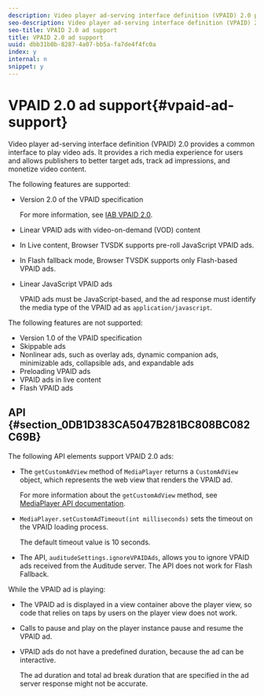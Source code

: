 ```yaml
---
description: Video player ad-serving interface definition (VPAID) 2.0 provides a common interface to play video ads. It provides a rich media experience for users and allows publishers to better target ads, track ad impressions, and monetize video content.
seo-description: Video player ad-serving interface definition (VPAID) 2.0 provides a common interface to play video ads. It provides a rich media experience for users and allows publishers to better target ads, track ad impressions, and monetize video content.
seo-title: VPAID 2.0 ad support
title: VPAID 2.0 ad support
uuid: dbb31b0b-8287-4a07-bb5a-fa7de4f4fc0a
index: y
internal: n
snippet: y
---
```


# VPAID 2.0 ad support{#vpaid-ad-support}

Video player ad-serving interface definition (VPAID) 2.0 provides a common interface to play video ads. It provides a rich media experience for users and allows publishers to better target ads, track ad impressions, and monetize video content.

The following features are supported:

* Version 2.0 of the VPAID specification

  For more information, see [IAB VPAID 2.0](http://www.iab.com/guidelines/digital-video-player-ad-interface-definition-vpaid-2-0/). 
* Linear VPAID ads with video-on-demand (VOD) content 
* In Live content, Browser TVSDK supports pre-roll JavaScript VPAID ads. 
* In Flash fallback mode, Browser TVSDK supports only Flash-based VPAID ads. 
* Linear JavaScript VPAID ads

  VPAID ads must be JavaScript-based, and the ad response must identify the media type of the VPAID ad as `application/javascript`.

The following features are not supported:

* Version 1.0 of the VPAID specification 
* Skippable ads 
* Nonlinear ads, such as overlay ads, dynamic companion ads, minimizable ads, collapsible ads, and expandable ads 
* Preloading VPAID ads 
* VPAID ads in live content 
* Flash VPAID ads

## API {#section_0DB1D383CA5047B281BC808BC082C69B}

The following API elements support VPAID 2.0 ads:

* The `getCustomAdView` method of `MediaPlayer` returns a `CustomAdView` object, which represents the web view that renders the VPAID ad.

  For more information about the `getCustomAdView` method, see [MediaPlayer API documentation](http://help.adobe.com/en_US/primetime/api/psdk/browser_tvsdk/AdobePSDK.MediaPlayer.html). 

* `MediaPlayer.setCustomAdTimeout(int milliseconds)` sets the timeout on the VPAID loading process.

  The default timeout value is 10 seconds. 

* The API, `auditudeSettings.ignoreVPAIDAds`, allows you to ignore VPAID ads received from the Auditude server. The API does not work for Flash Fallback.

While the VPAID ad is playing:

* The VPAID ad is displayed in a view container above the player view, so code that relies on taps by users on the player view does not work. 
* Calls to pause and play on the player instance pause and resume the VPAID ad. 
* VPAID ads do not have a predefined duration, because the ad can be interactive.

  The ad duration and total ad break duration that are specified in the ad server response might not be accurate.

